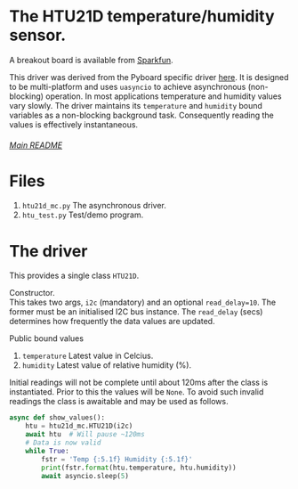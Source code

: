 # The HTU21D temperature/humidity sensor.

A breakout board is available from
[Sparkfun](https://www.sparkfun.com/products/12064).

This driver was derived from the Pyboard specific driver
[here](https://github.com/manitou48/pyboard/blob/master/htu21d.py). It is
designed to be multi-platform and uses `uasyncio` to achieve asynchronous (non-
blocking) operation. In most applications temperature and humidity values vary
slowly. The driver maintains its `temperature` and `humidity` bound variables
as a non-blocking background task. Consequently reading the values is
effectively instantaneous.

###### [Main README](../README.md)

# Files

 1. `htu21d_mc.py` The asynchronous driver.
 2. `htu_test.py` Test/demo program.

# The driver

This provides a single class `HTU21D`.

Constructor.  
This takes two args, `i2c` (mandatory) and an optional `read_delay=10`. The
former must be an initialised I2C bus instance. The `read_delay` (secs)
determines how frequently the data values are updated.

Public bound values
 1. `temperature` Latest value in Celcius.
 2. `humidity` Latest value of relative humidity (%).

Initial readings will not be complete until about 120ms after the class is
instantiated. Prior to this the values will be `None`. To avoid such invalid
readings the class is awaitable and may be used as follows.

```python
async def show_values():
    htu = htu21d_mc.HTU21D(i2c)
    await htu  # Will pause ~120ms
    # Data is now valid
    while True:
        fstr = 'Temp {:5.1f} Humidity {:5.1f}'
        print(fstr.format(htu.temperature, htu.humidity))
        await asyncio.sleep(5)
```